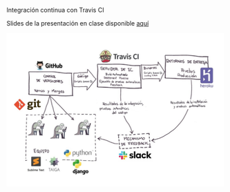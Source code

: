 Integración continua con Travis CI

Slides de la presentación en clase disponible [aquí](https://docs.google.com/presentation/d/1ti0_2m54zRKt1qe1q_CSxQ442XR4IJZnJFI3_-pDXDY/edit?usp=sharing)

![CI](ci.jpg)
